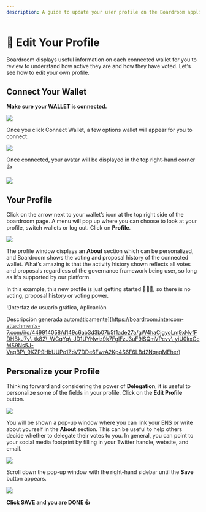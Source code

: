 ```yaml
---
description: A guide to update your user profile on the Boardroom application
---
```


# 👤 Edit Your Profile

Boardroom displays useful information on each connected wallet for you to review to understand how active they are and how they have voted. Let’s see how to edit your own profile.

## Connect Your Wallet <a href="#h_a0e9c40d33" id="h_a0e9c40d33"></a>

**Make sure your WALLET is connected.**

![](https://boardroom.intercom-attachments-7.com/i/o/449914052/373f3a2e1649f1c8e45cee0a/rpS9NY-WZdgRovFAGspjUFHuyTYZK4Yq5QZaPPde0xG9PPCPXcc2QVskOwjvHIOXS3X19nxw1a4X-I-dqnA8HMNWDOBOne0npToRnpwPVwILWdDl7KWf9Zh63KDfZ1FtNWSgUxy4)

Once you click Connect Wallet, a few options wallet will appear for you to connect:

![](https://boardroom.intercom-attachments-7.com/i/o/449914054/894bbd08bfdd9fc499de46a6/5ItzTa45KxWQ9tAPPyv1HBo9TgfUWaNRNNbIzqyqAl0ifwmR3PKPqPcDBe\_H8cLqfO-y4ENju3wxtyE8GqpKnOy346vJuyZuPVLq96TDbnpQFLKPgLxEDH3iRuqpfOO4BqlOQgi6)

Once connected, your avatar will be displayed in the top right-hand corner 👍

![](https://boardroom.intercom-attachments-7.com/i/o/449914055/b130990b867d7febb8b99261/p2wj0UiLLlcfA-eTZ4QDKQZCFVYaIYuJH3vIY75uBTj7MmkyD\_OufJRJlVzHZ2OVlp8mTT-oZ37EwbqkOsy9mYnzRlad75tl3YuHMMG1PZ4oXUVDd-CYxUvakZXNz\_JmviO-rYMY)

## Your Profile <a href="#h_47da9a6d10" id="h_47da9a6d10"></a>

Click on the arrow next to your wallet’s icon at the top right side of the boardroom page. A menu will pop up where you can choose to look at your profile, switch wallets or log out. Click on **Profile**.

![](https://boardroom.intercom-attachments-7.com/i/o/449914057/3596bc74ba3937a5a5d5993a/XmOQJLoZ-V9VMBBlNCvJEGj5wWDpfr9gpUHHXlhnevsMfUvX6IL6lNj21lmSBnxy11PXzZv2kGDdRs8Z9uJ-vpu0UTrIuEivSZ8LySu\_xdQt4v2WiAtnfZI5fZQWDQRdwsPV01Ms)

The profile window displays an **About** section which can be personalized, and Boardroom shows the voting and proposal history of the connected wallet. What’s amazing is that the activity history shown reflects all votes and proposals regardless of the governance framework being user, so long as it's supported by our platform.

In this example, this new profile is just getting started 🤷🏻‍♀️, so there is no voting, proposal history or voting power.

![Interfaz de usuario gráfica, Aplicación

Descripción generada automáticamente](https://boardroom.intercom-attachments-7.com/i/o/449914058/d149c6ab3d3b07b5f1ade27a/gW4haCjgyoLm9xNvfFDHBkJ7v\_tk82\_WCqYq\_JD1UYNwiz9k7FglFzJ3uF9lSQmVPcvv\_yiU0kxGcMS9Ns5J-VagBP\_9KZP9HbUUPo1ZoV7DDe6FwrA2Kp4S6F6LBd2NqagMEher)

## Personalize your Profile <a href="#h_9758c06c48" id="h_9758c06c48"></a>

Thinking forward and considering the power of **Delegation**, it is useful to personalize some of the fields in your profile. Click on the **Edit Profile** button.

![](https://boardroom.intercom-attachments-7.com/i/o/449914062/5408ea0713699e5b482d487c/yLR16siwTZbRystua8TM46vsVL3JXzQvrI3LSVgaOb-AvVK2I5MHpjmWMx\_NF5pJVaxNxgaI2SiDvK1F-FF0da1Ti5uWE3Cbazj7lZLnCWquZy9HLSoTP09VfIuwmBs9Rl9n-Qa4)

You will be shown a pop-up window where you can link your ENS or write about yourself in the **About** section. This can be useful to help others decide whether to delegate their votes to you. In general, you can point to your social media footprint by filling in your Twitter handle, website, and email.

![](https://boardroom.intercom-attachments-7.com/i/o/449914063/d68b183a93868455aa2f2c1b/jXuEZ12bc91T2rBvvCe5e\_p\_T1kd7FwRnrQxAAs1W1K4Ar6nsh-2Tcv6CYAxuyDeGB9YfuVr2Bx-TtPAYUbbarsBJo\_Lk7kwI0Z6OvOBoEQ0zC7Le2gxi78Xzty4rEBVaXoV6e6p)

Scroll down the pop-up window with the right-hand sidebar until the **Save** button appears.

![](https://boardroom.intercom-attachments-7.com/i/o/449914064/d00f4f4f6d67333c1d30da20/SptD5T0n0\_-jTydwhk5Xg7iDA619vrCj6dDGbfEHHRgwo0vrO7IgRS2cOnWQW4fDWN0bODPhTeGlx0ttTOvyciopOP1W-03MjxoGhYyxSY8Txn1\_efVy-JvWTHnLBYrIEIOH3uAt)

**Click SAVE and you are DONE 👍**
